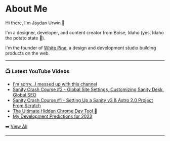 # About Me

Hi there, I'm Jaydan Urwin 👋

I'm a designer, developer, and content creator from Boise, Idaho (yes, Idaho the potato state 🥔).

I'm the founder of [White Pine](https://whitepine.studio), a design and development studio building products on the web.

--- 

### 📺 Latest YouTube Videos 
<!-- YOUTUBE:START -->
- [I&#39;m sorry...I messed up with this channel](https://www.youtube.com/watch?v=6KM1StQnZnM)
- [Sanity Crash Course #2 - Global Site Settings, Customizing Sanity Desk, Global SEO](https://www.youtube.com/watch?v=M_C2IN_ASkA)
- [Sanity Crash Course #1 - Setting Up a Sanity v3  &amp; Astro 2.0 Project From Scratch](https://www.youtube.com/watch?v=6aQ-vD2vRyY)
- [The Ultimate Hidden Chrome Dev Tool 🧐](https://www.youtube.com/watch?v=j5XhrK6YvFk)
- [My Development Predictions for 2023](https://www.youtube.com/watch?v=trBkgkafN3U)
<!-- YOUTUBE:END --> 

➡️ [View All](https://youtube.com/@LittleSticks) 

---

<!--
**jaydanurwin/jaydanurwin** is a ✨ _special_ ✨ repository because its `README.md` (this file) appears on your GitHub profile.

Here are some ideas to get you started:

- 🔭 I’m currently working on ...
- 🌱 I’m currently learning ...
- 👯 I’m looking to collaborate on ...
- 🤔 I’m looking for help with ...
- 💬 Ask me about ...
- 📫 How to reach me: ...
- 😄 Pronouns: ...
- ⚡ Fun fact: ...
-->
